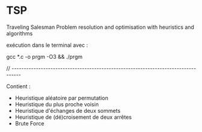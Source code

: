 # TSP

Traveling Salesman Problem resolution and optimisation with heuristics and algorithms

exécution dans le terminal avec :

gcc *.c -o prgm -O3 && ./prgm

// ----------------------------------------------------------------------------------

Contient :

- Heuristique aléatoire par permutation
- Heuristique du plus proche voisin
- Heuristique d'échanges de deux sommets
- Heuristique de (dé)croisement de deux arrêtes
- Brute Force
